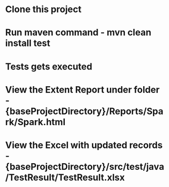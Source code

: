 # Clone this project
# Run maven command - mvn clean install test
# Tests gets executed

# View the Extent Report under folder - {baseProjectDirectory}/Reports/Spark/Spark.html
# View the Excel with updated records - {baseProjectDirectory}/src/test/java/TestResult/TestResult.xlsx
